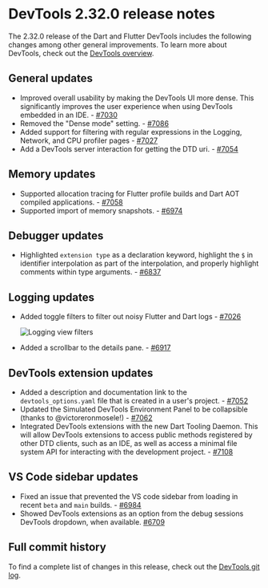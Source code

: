 # DevTools 2.32.0 release notes

The 2.32.0 release of the Dart and Flutter DevTools
includes the following changes among other general improvements.
To learn more about DevTools, check out the
[DevTools overview](https://docs.flutter.dev/tools/devtools).

## General updates

* Improved overall usability by making the DevTools UI more dense.
  This significantly improves the user experience when using
  DevTools embedded in an IDE. - [#7030](https://github.com/flutter/devtools/pull/7030)
* Removed the "Dense mode" setting. - [#7086](https://github.com/flutter/devtools/pull/7086)
* Added support for filtering with regular expressions in the
  Logging, Network, and CPU profiler pages - [#7027](https://github.com/flutter/devtools/pull/7027)
* Add a DevTools server interaction for getting the DTD uri. - [#7054](https://github.com/flutter/devtools/pull/7054)

## Memory updates

* Supported allocation tracing for Flutter profile builds and
  Dart AOT compiled applications. - [#7058](https://github.com/flutter/devtools/pull/7058)
* Supported import of memory snapshots. - [#6974](https://github.com/flutter/devtools/pull/6974)

## Debugger updates

* Highlighted `extension type` as a declaration keyword,
  highlight the `$` in identifier interpolation as part of the interpolation,
  and properly highlight comments within type arguments. - [#6837](https://github.com/flutter/devtools/pull/6837)

## Logging updates

* Added toggle filters to filter out noisy Flutter and Dart logs - [#7026](https://github.com/flutter/devtools/pull/7026)

    ![Logging view filters](/tools/devtools/release-notes/images-2.32.0/logging_toggle_filters.png "Toggle filters for logging screen")

* Added a scrollbar to the details pane. - [#6917](https://github.com/flutter/devtools/pull/6917)

## DevTools extension updates

* Added a description and documentation link to the `devtools_options.yaml` file
  that is created in a user's project. - [#7052](https://github.com/flutter/devtools/pull/7052)
* Updated the Simulated DevTools Environment Panel to be collapsible
  (thanks to @victoreronmosele!) - [#7062](https://github.com/flutter/devtools/pull/7062)
* Integrated DevTools extensions with the new Dart Tooling Daemon.
  This will allow DevTools extensions to access public methods registered by
  other DTD clients, such as an IDE, as well as access a minimal file system API
  for interacting with the development project. - [#7108](https://github.com/flutter/devtools/pull/7108)

## VS Code sidebar updates

* Fixed an issue that prevented the VS code sidebar from
  loading in recent `beta` and `main` builds. - [#6984](https://github.com/flutter/devtools/pull/6984)
* Showed DevTools extensions as an option from the
  debug sessions DevTools dropdown, when available. [#6709](https://github.com/flutter/devtools/pull/6709)

## Full commit history

To find a complete list of changes in this release, check out the
[DevTools git log](https://github.com/flutter/devtools/tree/v2.32.0).
